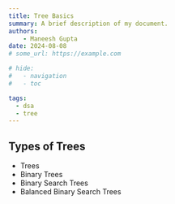 ```yaml
---
title: Tree Basics
summary: A brief description of my document.
authors:
    - Maneesh Gupta
date: 2024-08-08
# some_url: https://example.com

# hide:
#   - navigation
#   - toc

tags:
  - dsa
  - tree
---
```


## Types of Trees
- Trees
- Binary Trees
- Binary Search Trees
- Balanced Binary Search Trees

